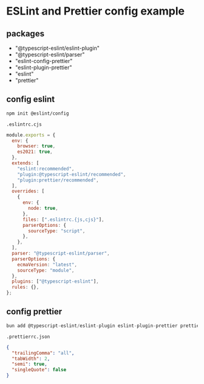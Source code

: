 # ESLint and Prettier config example

## packages
- "@typescript-eslint/eslint-plugin"
- "@typescript-eslint/parser"
- "eslint-config-prettier"
- "eslint-plugin-prettier"
- "eslint"
- "prettier"

## config eslint
```bash
npm init @eslint/config
```

`.eslintrc.cjs`
```js
module.exports = {
  env: {
    browser: true,
    es2021: true,
  },
  extends: [
    "eslint:recommended",
    "plugin:@typescript-eslint/recommended",
    "plugin:prettier/recommended",
  ],
  overrides: [
    {
      env: {
        node: true,
      },
      files: [".eslintrc.{js,cjs}"],
      parserOptions: {
        sourceType: "script",
      },
    },
  ],
  parser: "@typescript-eslint/parser",
  parserOptions: {
    ecmaVersion: "latest",
    sourceType: "module",
  },
  plugins: ["@typescript-eslint"],
  rules: {},
};
```

## config prettier
```ts
bun add @typescript-eslint/eslint-plugin eslint-plugin-prettier prettier
```

`.prettierrc.json`
```json
{
  "trailingComma": "all",
  "tabWidth": 2,
  "semi": true,
  "singleQuote": false
}
```

